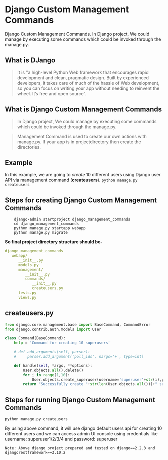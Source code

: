 # Django Custom Management Commands
Django Custom Management Commands. In Django project, We could manage by executing some commands which could be invoked through the manage.py.

What is DJango
------
> It is "a high-level Python Web framework that encourages rapid development and clean, pragmatic design. Built by experienced developers, it takes care of much of the hassle of Web development, so you can focus on writing your app without needing to reinvent the wheel. It’s free and open source".

What is Django Custom Management Commands
------
> In Django project, We could manage by executing some commands which could be invoked through the manage.py. 

> Management Command is used to create our own actions with manage.py. If your app is in projectdirectory then create the directories.

Example
------
In this example, we are going to *create* 10 different users using Django user API via management command (**createusers**).
`python manage.py createusers`

Steps for creating Django Custom Management Commands
------
        django-admin startproject django_management_commands 
        cd django_management_commands
        python manage.py startapp webapp
        python manage.py migrate

**So final project directory structure should be-**
```YAML
django_management_commands
   webapp/
      __init__.py
      models.py
      management/
         __init__.py      
         commands/
            __init__.py
            createusers.py
      tests.py
      views.py
```

createusers.py
---------
```python
from django.core.management.base import BaseCommand, CommandError
from django.contrib.auth.models import User

class Command(BaseCommand):
    help = 'Command for creating 10 superusers'

    # def add_arguments(self, parser):
    #     parser.add_argument('poll_ids', nargs='+', type=int)

    def handle(self, *args, **options):
        User.objects.all().delete()
        for i in range(1,10):
            User.objects.create_superuser(username='superuser'+str(i),password='superuser',email='superuser'+str(i)+'@gmail.com').save()
        return "Successfully create "+str(len(User.objects.all()))+" superusers"
```
Steps for running Django Custom Management Commands
------
`python manage.py createusers`

By using above command, it will use django default users api for creating 10 different users and we can access admin UI console using credentials like username: superuser1/2/3/4 and password: superuser

`Note: Above django project prepared and tested on django==2.2.3 and djangorestframework==3.10.2`

